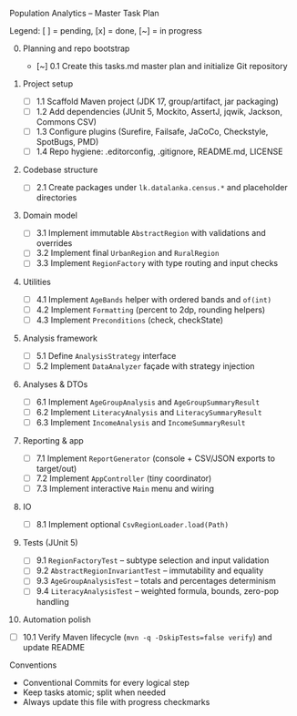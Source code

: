 Population Analytics – Master Task Plan

Legend: [ ] = pending, [x] = done, [~] = in progress

0. Planning and repo bootstrap
   - [~] 0.1 Create this tasks.md master plan and initialize Git repository

1. Project setup
   - [ ] 1.1 Scaffold Maven project (JDK 17, group/artifact, jar packaging)
   - [ ] 1.2 Add dependencies (JUnit 5, Mockito, AssertJ, jqwik, Jackson, Commons CSV)
   - [ ] 1.3 Configure plugins (Surefire, Failsafe, JaCoCo, Checkstyle, SpotBugs, PMD)
   - [ ] 1.4 Repo hygiene: .editorconfig, .gitignore, README.md, LICENSE

2. Codebase structure
   - [ ] 2.1 Create packages under `lk.datalanka.census.*` and placeholder directories

3. Domain model
   - [ ] 3.1 Implement immutable `AbstractRegion` with validations and overrides
   - [ ] 3.2 Implement final `UrbanRegion` and `RuralRegion`
   - [ ] 3.3 Implement `RegionFactory` with type routing and input checks

4. Utilities
   - [ ] 4.1 Implement `AgeBands` helper with ordered bands and `of(int)`
   - [ ] 4.2 Implement `Formatting` (percent to 2dp, rounding helpers)
   - [ ] 4.3 Implement `Preconditions` (check, checkState)

5. Analysis framework
   - [ ] 5.1 Define `AnalysisStrategy` interface
   - [ ] 5.2 Implement `DataAnalyzer` façade with strategy injection

6. Analyses & DTOs
   - [ ] 6.1 Implement `AgeGroupAnalysis` and `AgeGroupSummaryResult`
   - [ ] 6.2 Implement `LiteracyAnalysis` and `LiteracySummaryResult`
   - [ ] 6.3 Implement `IncomeAnalysis` and `IncomeSummaryResult`

7. Reporting & app
   - [ ] 7.1 Implement `ReportGenerator` (console + CSV/JSON exports to target/out)
   - [ ] 7.2 Implement `AppController` (tiny coordinator)
   - [ ] 7.3 Implement interactive `Main` menu and wiring

8. IO
   - [ ] 8.1 Implement optional `CsvRegionLoader.load(Path)`

9. Tests (JUnit 5)
   - [ ] 9.1 `RegionFactoryTest` – subtype selection and input validation
   - [ ] 9.2 `AbstractRegionInvariantTest` – immutability and equality
   - [ ] 9.3 `AgeGroupAnalysisTest` – totals and percentages determinism
   - [ ] 9.4 `LiteracyAnalysisTest` – weighted formula, bounds, zero-pop handling

10. Automation polish
   - [ ] 10.1 Verify Maven lifecycle (`mvn -q -DskipTests=false verify`) and update README

Conventions
- Conventional Commits for every logical step
- Keep tasks atomic; split when needed
- Always update this file with progress checkmarks


